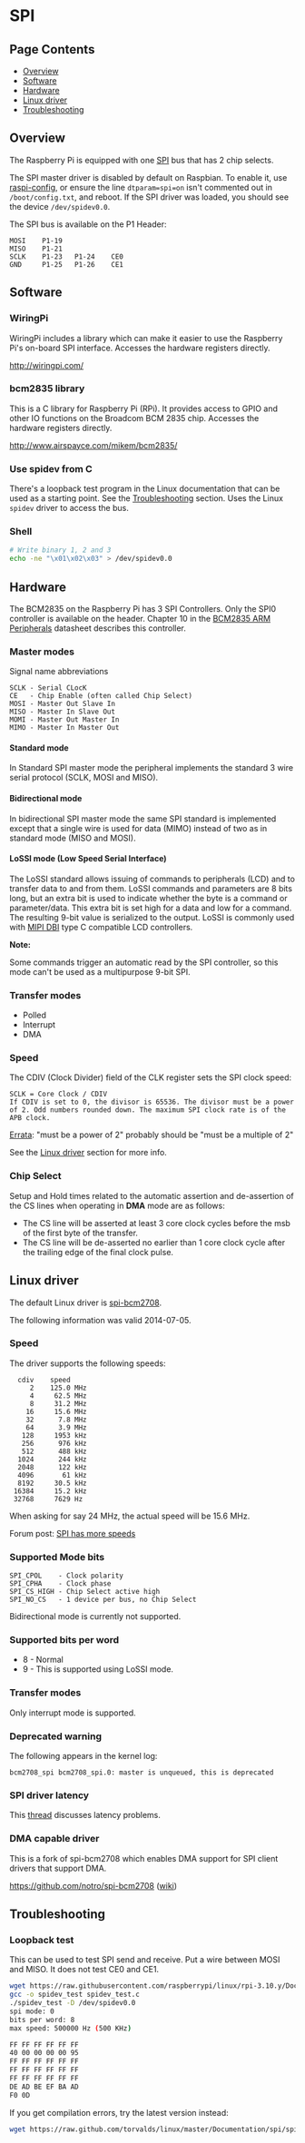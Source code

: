 # SPI

## Page Contents

- [Overview](#overview)  
- [Software](#software)
- [Hardware](#hardware)
- [Linux driver](#driver)
- [Troubleshooting](#troubleshooting)

<a name="overview"></a>
## Overview

The Raspberry Pi is equipped with one [SPI](https://en.wikipedia.org/wiki/Serial_Peripheral_Interface_Bus) bus that has 2 chip selects.

The SPI master driver is disabled by default on Raspbian. To enable it, use [raspi-config](../../../configuration/raspi-config.md), or ensure the line `dtparam=spi=on` isn't commented out in `/boot/config.txt`, and reboot. If the SPI driver was loaded, you should see the device `/dev/spidev0.0`.

The SPI bus is available on the P1 Header:

```
MOSI    P1-19
MISO    P1-21
SCLK    P1-23   P1-24    CE0
GND     P1-25   P1-26    CE1
```

<a name="software"></a>
## Software

### WiringPi

WiringPi includes a library which can make it easier to use the Raspberry Pi's on-board SPI interface. Accesses the hardware registers directly.

http://wiringpi.com/

### bcm2835 library

This is a C library for Raspberry Pi (RPi). It provides access to GPIO and other IO functions on the Broadcom BCM 2835 chip. Accesses the hardware registers directly.

http://www.airspayce.com/mikem/bcm2835/

### Use spidev from C

There's a loopback test program in the Linux documentation that can be used as a starting point. See the [Troubleshooting](#troubleshooting) section. Uses the Linux `spidev` driver to access the bus.

### Shell

```bash
# Write binary 1, 2 and 3
echo -ne "\x01\x02\x03" > /dev/spidev0.0
```

<a name="hardware"></a>
## Hardware

The BCM2835 on the Raspberry Pi has 3 SPI Controllers. Only the SPI0 controller is available on the header.
Chapter 10 in the [BCM2835 ARM Peripherals](../bcm2835/BCM2835-ARM-Peripherals.pdf) datasheet describes this controller.

### Master modes

Signal name abbreviations

```
SCLK - Serial CLocK
CE   - Chip Enable (often called Chip Select)
MOSI - Master Out Slave In
MISO - Master In Slave Out
MOMI - Master Out Master In
MIMO - Master In Master Out
```

#### Standard mode

In Standard SPI master mode the peripheral implements the standard 3 wire serial protocol (SCLK, MOSI and MISO).

#### Bidirectional mode

In bidirectional SPI master mode the same SPI standard is implemented except that a single wire is used for data (MIMO) instead of two as in standard mode (MISO and MOSI).

#### LoSSI mode (Low Speed Serial Interface)

The LoSSI standard allows issuing of commands to peripherals (LCD) and to transfer data to and from them. LoSSI commands and parameters are 8 bits long, but an extra bit is used to indicate whether the byte is a command or parameter/data. This extra bit is set high for a data and low for a command. The resulting 9-bit value is serialized to the output. LoSSI is commonly used with [MIPI DBI](http://mipi.org/specifications/display-interface) type C compatible LCD controllers.

**Note:**

Some commands trigger an automatic read by the SPI controller, so this mode can't be used as a multipurpose 9-bit SPI.

### Transfer modes

- Polled
- Interrupt
- DMA

### Speed

The CDIV (Clock Divider) field of the CLK register sets the SPI clock speed:

```
SCLK = Core Clock / CDIV
If CDIV is set to 0, the divisor is 65536. The divisor must be a power of 2. Odd numbers rounded down. The maximum SPI clock rate is of the APB clock.
```

[Errata](http://elinux.org/BCM2835_datasheet_errata):  "must be a power of 2" probably should be "must be a multiple of 2"

See the [Linux driver](#driver) section for more info.

### Chip Select

Setup and Hold times related to the automatic assertion and de-assertion of the CS lines when operating in **DMA** mode are as follows:

- The CS line will be asserted at least 3 core clock cycles before the msb of the first byte of the transfer.
- The CS line will be de-asserted no earlier than 1 core clock cycle after the trailing edge of the final clock pulse.

<a name="driver"></a>
## Linux driver

The default Linux driver is [spi-bcm2708](https://github.com/raspberrypi/linux/blob/rpi-3.12.y/drivers/spi/spi-bcm2708.c).

The following information was valid 2014-07-05.

### Speed

The driver supports the following speeds:

```
  cdiv    speed
     2    125.0 MHz
     4     62.5 MHz
     8     31.2 MHz
    16     15.6 MHz
    32      7.8 MHz
    64      3.9 MHz
   128     1953 kHz
   256      976 kHz
   512      488 kHz
  1024      244 kHz
  2048      122 kHz
  4096       61 kHz
  8192     30.5 kHz
 16384     15.2 kHz
 32768     7629 Hz
```

When asking for say 24 MHz, the actual speed will be 15.6 MHz.

Forum post: [SPI has more speeds](http://www.raspberrypi.org/phpBB3/viewtopic.php?f=44&t=43442&p=347073)

### Supported Mode bits

```
SPI_CPOL    - Clock polarity
SPI_CPHA    - Clock phase
SPI_CS_HIGH - Chip Select active high
SPI_NO_CS   - 1 device per bus, no Chip Select
```

Bidirectional mode is currently not supported.

### Supported bits per word

- 8 - Normal
- 9 - This is supported using LoSSI mode.

### Transfer modes

Only interrupt mode is supported.

### Deprecated warning

The following appears in the kernel log:

```
bcm2708_spi bcm2708_spi.0: master is unqueued, this is deprecated
```

### SPI driver latency

This [thread](http://www.raspberrypi.org/phpBB3/viewtopic.php?f=44&t=19489) discusses latency problems.

### DMA capable driver

This is a fork of spi-bcm2708 which enables DMA support for SPI client drivers that support DMA.

https://github.com/notro/spi-bcm2708 ([wiki](https://github.com/notro/spi-bcm2708/wiki))

<a name="troubleshooting"></a>
## Troubleshooting

### Loopback test

This can be used to test SPI send and receive. Put a wire between MOSI and MISO. It does not test CE0 and CE1.

```bash
wget https://raw.githubusercontent.com/raspberrypi/linux/rpi-3.10.y/Documentation/spi/spidev_test.c
gcc -o spidev_test spidev_test.c
./spidev_test -D /dev/spidev0.0
spi mode: 0
bits per word: 8
max speed: 500000 Hz (500 KHz)

FF FF FF FF FF FF
40 00 00 00 00 95
FF FF FF FF FF FF
FF FF FF FF FF FF
FF FF FF FF FF FF
DE AD BE EF BA AD
F0 0D
```

If you get compilation errors, try the latest version instead:

```bash
wget https://raw.github.com/torvalds/linux/master/Documentation/spi/spidev_test.c
```
